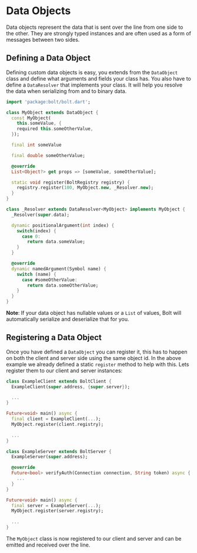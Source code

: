 
# Data Objects

Data objects represent the data that is sent over the line from one side to the other. They are strongly typed instances and are often used as a form of messages between two sides.

## Defining a Data Object

Defining custom data objects is easy, you extends from the `DataObject` class and define what arguments and fields your class has. You also have to define a `DataResolver` that implements your class. It will help you resolve the data when serializing from and to binary data.

```dart
import 'package:bolt/bolt.dart';

class MyObject extends DataObject {
  const MyObject(
    this.someValue, {
    required this.someOtherValue,
  });

  final int someValue

  final double someOtherValue;

  @override
  List<Object?> get props => [someValue, someOtherValue];

  static void register(BoltRegistry registry) {
    registry.register(100, MyObject.new, _Resolver.new);
  }
}

class _Resolver extends DataResolver<MyObject> implements MyObject {
  _Resolver(super.data);

  dynamic positionalArgument(int index) {
    switch(index) {
      case 0:
        return data.someValue;
    }
  }

  @override
  dynamic namedArgument(Symbol name) {
    switch (name) {
      case #someOtherValue:
        return data.someOtherValue;
    }
  }
}
```

**Note**: If your data object has nullable values or a `List` of values, Bolt will automatically serialize and deserialize that for you.

## Registering a Data Object

Once you have defined a `DataObject` you can register it, this has to happen on both the client and server side using the same object id. In the above example we already defined a static `register` method to help with this. Lets register them to our client and server instances:

```dart
class ExampleClient extends BoltClient {
  ExampleClient(super.address, {super.server});

  ...
}

Future<void> main() async {
  final client = ExampleClient(...);
  MyObject.register(client.registry);
  
  ...
}
```

```dart
class ExampleServer extends BoltServer {
  ExampleServer(super.address);

  @override
  Future<bool> verifyAuth(Connection connection, String token) async {
    ...
  }
}

Future<void> main() async {
  final server = ExampleServer(...);
  MyObject.register(server.registry);
  
  ...
}
```

The `MyObject` class is now registered to our client and server and can be emitted and received over the line.
